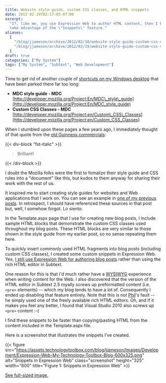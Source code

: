 ```yaml
---
title: Website style guide, custom CSS classes, and HTML snippets
date: 2012-02-19T02:17:03-07:00
excerpt:
  "If, like me, you use Expression Web to author HTML content, then I hope you
  take advantage of the \"Snippets\" feature."
aliases:
  [
    "/blog/jjameson/archive/2012/02/18/website-style-guide-custom-css-classes-and-html-snippets.aspx",
    "/blog/jjameson/archive/2012/02/19/website-style-guide-custom-css-classes-and-html-snippets.aspx",
  ]
draft: true
categories: ["My System"]
tags: ["My System", "Subtext", "Web Development"]
---
```


Time to get rid of another couple of
[shortcuts on my Windows desktop](/blog/jjameson/2012/02/18/stop-putting-shortcuts-on-my-windows-desktop)
that have been parked there far too long:

- **MDC style guide - MDC**\
  [http://developer.mozilla.org/Project:En/MDC\_style\_guide](http://developer.mozilla.org/Project:En/MDC_style_guide)
- **Custom CSS Classes - MDC**\
  [http://developer.mozilla.org/Project:en/Custom\_CSS\_Classes](http://developer.mozilla.org/Project:en/Custom_CSS_Classes)

When I stumbled upon these pages a few years ago, I immediately thought of that
quote from the
[old Guinness commercials](http://www.youtube.com/watch?v=3DPKf7y1F-Q):

{{< div-block "fst-italic" >}}

> Brilliant!

{{< /div-block >}}

I doubt the Mozilla folks were the first to fomalize their style guide and CSS
rules into a "document" like this, but kudos to them anyway for sharing their
work with the rest of us.

It inspired me to start creating style guides for websites and Web applications
that I work on. You can see an example in
[one of my previous posts](/blog/jjameson/2011/11/03/building-technologytoolbox-com-part-4).
In retrospect, I should have referenced these sources in that post but, well, I
somehow forgot. Lo siento.

In the Template.aspx page that I use for creating new blog posts, I include
sample HTML blocks that demonstrate the custom CSS classes used throughout my
blog posts. These HTML blocks are very similar to those shown in the style guide
from my earlier post, so no sense repeating them here.

To quickly insert commonly used HTML fragments into blog posts (including custom
CSS classes), I created some custom snippets in Expression Web. Yes,
[I still use Expression Web for authoring blog posts](/blog/jjameson/2009/09/12/expression-web-my-msdn-blog-and-now-team-foundation-server)
rather than using the rich HTML editor in Subtext.

One reason for this is that I'd much rather have a
[WYSIWYG](http://en.wikipedia.org/wiki/Wysiwyg) experience when writing content
for the Web. I also discovered that the version of the HTML editor in Subtext
2.5 royally screws up preformatted content (i.e. `<pre>` elements) -- which my
blog tends to have a lot of. Consequently I ended up disabling that feature
entirely. Note that this is not [Phil](http://www.haacked.com)'s fault -- he
simply used one of the freely available rich HTML editors. Oh, and if it makes
you feel any better, I found that Visual Studio 2010 also screws up `<pre>`
content :-(

I find these snippets to be faster than copying/pasting HTML from the content
included in the Template.aspx file.

Here is a screenshot that illustrates the snippets I've created.

{{< figure
src="https://assets.technologytoolbox.com/blog/jjameson/Images/Development/Expression-Web-My-Technology-Toolbox-Blog-600x325.png"
alt="Snippets in Expression Web" class="screenshot" height="325" width="600"
title="Figure 1: Snippets in Expression Web" >}}

[See full-sized image.](https://assets.technologytoolbox.com/blog/jjameson/Images/Development/Expression-Web-My-Technology-Toolbox-Blog-1920x1040.png)

